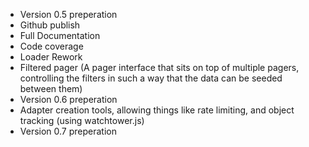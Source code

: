 * Version 0.5 preperation
* Github publish
* Full Documentation
* Code coverage
* Loader Rework
* Filtered pager (A pager interface that sits on top of multiple pagers, controlling the filters in such a way that the data can be seeded between them)
* Version 0.6 preperation
* Adapter creation tools, allowing things like rate limiting, and object tracking (using watchtower.js)
* Version 0.7 preperation